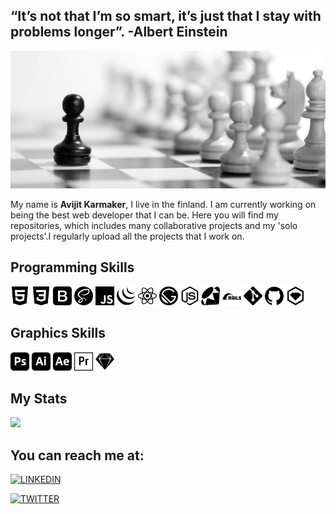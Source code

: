 ## “It’s not that I’m so smart, it’s just that I stay with problems longer”. -Albert Einstein

<img src="images/ngu-1.jpg">

My name is <b> Avijit Karmaker</b>, I live in the finland. I am currently working on being the best web developer that I can be. Here you will find my repositories, which includes many collaborative projects and my 'solo projects'.I regularly upload all the projects that I work on.  

## Programming Skills
<div>
<img src="images/html5.svg"  title="HTML" height=30>
<img src="images/css3.svg" title="Css" height=30>
<img src="images/bootstrap.svg" title="Bootstrap" height=30>
<img src="images/sass.svg" title="Sass" height=30>
<img src="images/javascript.svg" title="javascript" height=30>
<img src="images/jquery.svg" title="jquery" height=30>
<img src="images/react.svg" title="react" height=30>
<img src="images/gatsby.svg" title="gatsby" height=30>
<img src="images/node-dot-js.svg" title="node" height=30>
<img src="images/ruby.svg" title="ruby" height=30>
<img src="images/rubyonrails.svg" title="rails" height=30>
<img src="images/git.svg" title="git" height=30>
<img src="images/github.svg" title="github" height=30>
<img src="images/rubygems.svg" title="rubygems" height=30>
</div>

## Graphics Skills
<div>
<img src="images/adobephotoshop.svg"  title="photoshop" height=30>
<img src="images/adobeillustrator.svg" title="illustrator" height=30>
<img src="images/adobeaftereffects.svg" title="after effect" height=30>
<img src="images/adobepremierepro.svg" title="premiere pro" height=30>
<img src="images/sketch.svg" title="sketch" height=30>
</div>

## My Stats
 <img src="https://github-readme-stats.vercel.app/api?username=ajkacca457&count_private=true&show_icons=true&theme=dracula">


## You can reach me at:
<div>

 [![LINKEDIN](https://img.shields.io/badge/-LINKEDIN-0077B5?style=for-the-badge&logo=Linkedin&logoColor=white)](https://www.linkedin.com/in/avijit-karmaker-8738a54a/)

 [![TWITTER](https://img.shields.io/badge/-TWITTER-1DA1F2?style=for-the-badge&logo=Twitter&logoColor=white)](https://twitter.com/ajkacca)

</div>

